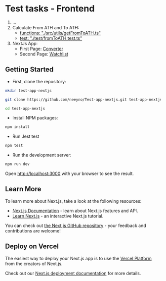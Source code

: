 # Test tasks - Frontend

1. ...
2. Calculate From ATH and To ATH:
    - [functions: "./src/utils/getFromToATH.ts"](./src/utils/getFromToATH.ts)
    - [test: "./test/fromToATH.test.ts"](./test/fromToATH.test.ts)  
3. NextJs App:
    - First Page: [Converter](./src/pages/index.tsx)
    - Second Page: [Watchlist](./src/pages/watchlist.tsx)
 
## Getting Started

* First, clone the repository:
```bash
mkdir test-app-nextjs

git clone https://github.com/neeyno/Test-app-nextjs.git test-app-nextjs

cd test-app-nextjs
```

* Install NPM packages:
```bash
npm install
```

* Run Jest test
```bash
npm test 
```

* Run the development server:
```bash
npm run dev
```

Open [http://localhost:3000](http://localhost:3000) with your browser to see the result.


## Learn More

To learn more about Next.js, take a look at the following resources:

- [Next.js Documentation](https://nextjs.org/docs) - learn about Next.js features and API.
- [Learn Next.js](https://nextjs.org/learn) - an interactive Next.js tutorial.

You can check out [the Next.js GitHub repository](https://github.com/vercel/next.js/) - your feedback and contributions are welcome!

## Deploy on Vercel

The easiest way to deploy your Next.js app is to use the [Vercel Platform](https://vercel.com/new?utm_medium=default-template&filter=next.js&utm_source=create-next-app&utm_campaign=create-next-app-readme) from the creators of Next.js.

Check out our [Next.js deployment documentation](https://nextjs.org/docs/deployment) for more details.
